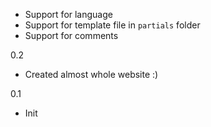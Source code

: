 - Support for language
- Support for template file in `partials` folder
- Support for comments

0.2
- Created almost whole website :)

0.1
- Init